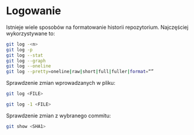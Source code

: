 # Logowanie

Istnieje wiele sposobów na formatowanie historii repozytorium. Najczęściej wykorzystywane to:

```bash
git log -<n>
git log -p
git log --stat
git log --graph
git log --oneline
git log --pretty=oneline|raw|short|full|fuller|format=“”
```

Sprawdzenie zmian wprowadzanych w pliku:

```bash
git log <FILE>

git log -1 <FILE>
```

Sprawdzenie zmian z wybranego commitu:

```bash
git show <SHA1>
```